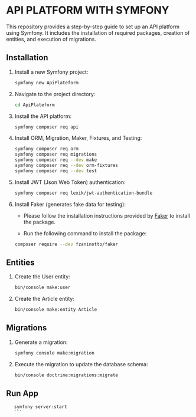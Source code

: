 # API PLATFORM WITH SYMFONY

This repository provides a step-by-step guide to set up an API platform using Symfony. It includes the installation of required packages, creation of entities, and execution of migrations.

## Installation

1. Install a new Symfony project:

    ```bash
    symfony new ApiPlateform
    ```

2. Navigate to the project directory:

    ```bash
    cd ApiPlateform
    ```

3. Install the API platform:

    ```bash
    symfony composer req api
    ```

4. Install ORM, Migration, Maker, Fixtures, and Testing:

    ```bash
    symfony composer req orm
    symfony composer req migrations
    symfony composer req --dev make
    symfony composer req --dev orm-fixtures
    symfony composer req --dev test
    ```

5. Install JWT (Json Web Token) authentication:

    ```bash
    symfony composer req lexik/jwt-authentication-bundle
    ```

6. Install Faker (generates fake data for testing):

    - Please follow the installation instructions provided by [Faker](https://github.com/fzaninotto/Faker) to install the package.

    - Run the following command to install the package:

    ```bash
    composer require --dev fzaninotto/faker
    ```

## Entities

1. Create the User entity:

    ```bash
    bin/console make:user
    ```

2. Create the Article entity:

    ```bash
    bin/console make:entity Article
    ```

## Migrations

1. Generate a migration:

    ```bash
    symfony console make:migration
    ```

2. Execute the migration to update the database schema:

    ```bash
    bin/console doctrine:migrations:migrate
    ```

## Run App
 ```bash
    symfony server:start
    ```



